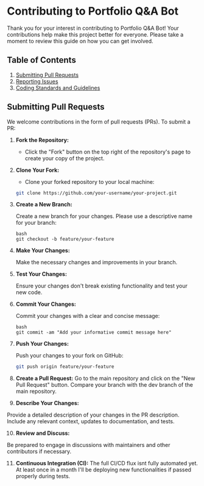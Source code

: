 # Contributing to Portfolio Q&A Bot

Thank you for your interest in contributing to Portfolio Q&A Bot! Your contributions help make this project better for everyone. Please take a moment to review this guide on how you can get involved.

## Table of Contents

1. [Submitting Pull Requests](#submitting-pull-requests)
2. [Reporting Issues](#reporting-issues)
3. [Coding Standards and Guidelines](#coding-standards-and-guidelines)

## Submitting Pull Requests

We welcome contributions in the form of pull requests (PRs). To submit a PR:

1. **Fork the Repository:**
   - Click the "Fork" button on the top right of the repository's page to create your copy of the project.

2. **Clone Your Fork:**
   - Clone your forked repository to your local machine:

   ```bash
   git clone https://github.com/your-username/your-project.git
   ```
3. **Create a New Branch:**

    Create a new branch for your changes. Please use a descriptive name for your branch:
    ```
    bash
    git checkout -b feature/your-feature
    ```
4. **Make Your Changes:**

    Make the necessary changes and improvements in your branch.

5. **Test Your Changes:**

    Ensure your changes don't break existing functionality and test your new code.

6. **Commit Your Changes:**

    Commit your changes with a clear and concise message:
    ```
    bash
    git commit -am "Add your informative commit message here"
    ```
7. **Push Your Changes:** 

    Push your changes to your fork on GitHub:
    ```bash
    git push origin feature/your-feature
    ```
8. **Create a Pull Request:**
    Go to the main repository and click on the "New Pull Request" button. Compare your branch with the dev branch of the main repository.

9. **Describe Your Changes:**

Provide a detailed description of your changes in the PR description. Include any relevant context, updates to documentation, and tests.

10. **Review and Discuss:**

Be prepared to engage in discussions with maintainers and other contributors if necessary.

11. **Continuous Integration (CI):**
    The full CI/CD flux isnt fully automated yet. At least once in a month I'll be deploying new functionalities if passed properly during tests.
